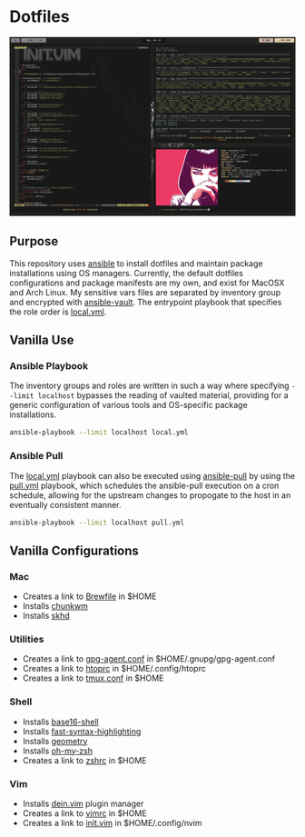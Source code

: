 # Dotfiles

![Warm...warmer...disco.](screenshot.png)

## Purpose

This repository uses [ansible](https://github.com/ansible/ansible) to install dotfiles and maintain package installations using OS managers. Currently, the default dotfiles configurations and package manifests are my own, and exist for MacOSX and Arch Linux. My sensitive vars files are separated by inventory group and encrypted with [ansible-vault](https://docs.ansible.com/ansible/latest/user_guide/vault.html). The entrypoint playbook that specifies the role order is [local.yml](local.yml).

## Vanilla Use

### Ansible Playbook

The inventory groups and roles are written in such a way where specifying `--limit localhost` bypasses the reading of vaulted material, providing for a generic configuration of various tools and OS-specific package installations.

```sh
ansible-playbook --limit localhost local.yml
```

### Ansible Pull

The [local.yml](local.yml) playbook can also be executed using [ansible-pull](https://docs.ansible.com/ansible/latest/user_guide/playbooks_intro.html#ansible-pull) by using the [pull.yml](pull.yml) playbook, which schedules the ansible-pull execution on a cron schedule, allowing for the upstream changes to propogate to the host in an eventually consistent manner.

```sh
ansible-playbook --limit localhost pull.yml
```

## Vanilla Configurations

### Mac

* Creates a link to [Brewfile](roles/packages/files/Brewfile) in $HOME
* Installs [chunkwm](https://github.com/koekeishiya/chunkwm)
* Installs [skhd](https://github.com/koekeishiya/skhd)

### Utilities

* Creates a link to [gpg-agent.conf](roles/utils/templates/gpg-agent.conf.j2) in $HOME/.gnupg/gpg-agent.conf
* Creates a link to [htoprc](utils/roles/utils/files/htoprc) in $HOME/.config/htoprc
* Creates a link to [tmux.conf](roles/utils/files/tmux.conf) in $HOME

### Shell
* Installs [base16-shell](https://github.com/chriskempson/base16-shell)
* Installs [fast-syntax-highlighting](https://github.com/zdharma/fast-syntax-highlighting)
* Installs [geometry](https://github.com/geometry-zsh/geometry)
* Installs [oh-my-zsh](https://github.com/robbyrussell/oh-my-zsh)
* Creates a link to [zshrc](roles/utils/templates/zshrc.j2) in $HOME

### Vim

* Installs [dein.vim](https://github.com/Shougo/dein) plugin manager
* Creates a link to [vimrc](roles/vim/files/vimrc) in $HOME
* Creates a link to [init.vim](roles/vim/files/init.vim) in $HOME/.config/nvim

